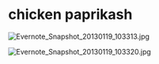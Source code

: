 # chicken paprikash

![Evernote_Snapshot_20130119_103313.jpg](../image/Evernote_Snapshot_20130119_103313.jpg)

![Evernote_Snapshot_20130119_103320.jpg](../image/Evernote_Snapshot_20130119_103320.jpg)
